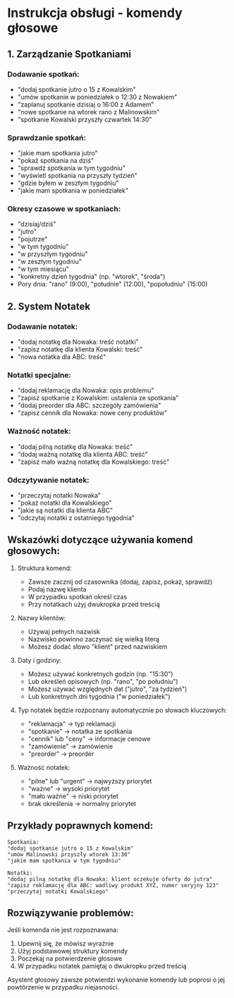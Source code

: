 # Instrukcja obsługi - komendy głosowe

## 1. Zarządzanie Spotkaniami

### Dodawanie spotkań:
- "dodaj spotkanie jutro o 15 z Kowalskim"
- "umów spotkanie w poniedziałek o 12:30 z Nowakiem"
- "zaplanuj spotkanie dzisiaj o 16:00 z Adamem"
- "nowe spotkanie na wtorek rano z Malinowskim"
- "spotkanie Kowalski przyszły czwartek 14:30"

### Sprawdzanie spotkań:
- "jakie mam spotkania jutro"
- "pokaż spotkania na dziś"
- "sprawdź spotkania w tym tygodniu"
- "wyświetl spotkania na przyszły tydzień"
- "gdzie byłem w zeszłym tygodniu"
- "jakie mam spotkania w poniedziałek"

### Okresy czasowe w spotkaniach:
- "dzisiaj/dziś"
- "jutro"
- "pojutrze"
- "w tym tygodniu"
- "w przyszłym tygodniu"
- "w zeszłym tygodniu"
- "w tym miesiącu"
- "konkretny dzień tygodnia" (np. "wtorek", "środa")
- Pory dnia: "rano" (9:00), "południe" (12:00), "popołudniu" (15:00)

## 2. System Notatek

### Dodawanie notatek:
- "dodaj notatkę dla Nowaka: treść notatki"
- "zapisz notatkę dla klienta Kowalski: treść"
- "nowa notatka dla ABC: treść"

### Notatki specjalne:
- "dodaj reklamację dla Nowaka: opis problemu"
- "zapisz spotkanie z Kowalskim: ustalenia ze spotkania"
- "dodaj preorder dla ABC: szczegóły zamówienia"
- "zapisz cennik dla Nowaka: nowe ceny produktów"

### Ważność notatek:
- "dodaj pilną notatkę dla Nowaka: treść"
- "dodaj ważną notatkę dla klienta ABC: treść"
- "zapisz mało ważną notatkę dla Kowalskiego: treść"

### Odczytywanie notatek:
- "przeczytaj notatki Nowaka"
- "pokaż notatki dla Kowalskiego"
- "jakie są notatki dla klienta ABC"
- "odczytaj notatki z ostatniego tygodnia"

## Wskazówki dotyczące używania komend głosowych:

1. Struktura komend:
   - Zawsze zacznij od czasownika (dodaj, zapisz, pokaż, sprawdź)
   - Podaj nazwę klienta
   - W przypadku spotkań określ czas
   - Przy notatkach użyj dwukropka przed treścią

2. Nazwy klientów:
   - Używaj pełnych nazwisk
   - Nazwisko powinno zaczynać się wielką literą
   - Możesz dodać słowo "klient" przed nazwiskiem

3. Daty i godziny:
   - Możesz używać konkretnych godzin (np. "15:30")
   - Lub określeń opisowych (np. "rano", "po południu")
   - Możesz używać względnych dat ("jutro", "za tydzień")
   - Lub konkretnych dni tygodnia ("w poniedziałek")

4. Typ notatek będzie rozpoznany automatycznie po słowach kluczowych:
   - "reklamacja" -> typ reklamacji
   - "spotkanie" -> notatka ze spotkania
   - "cennik" lub "ceny" -> informacje cenowe
   - "zamówienie" -> zamówienie
   - "preorder" -> preorder

5. Ważność notatek:
   - "pilne" lub "urgent" -> najwyższy priorytet
   - "ważne" -> wysoki priorytet
   - "mało ważne" -> niski priorytet
   - brak określenia -> normalny priorytet

## Przykłady poprawnych komend:

```
Spotkania:
"dodaj spotkanie jutro o 15 z Kowalskim"
"umów Malinowski przyszły wtorek 13:30"
"jakie mam spotkania w tym tygodniu"

Notatki:
"dodaj pilną notatkę dla Nowaka: klient oczekuje oferty do jutra"
"zapisz reklamację dla ABC: wadliwy produkt XYZ, numer seryjny 123"
"przeczytaj notatki Kowalskiego"
```

## Rozwiązywanie problemów:

Jeśli komenda nie jest rozpoznawana:
1. Upewnij się, że mówisz wyraźnie
2. Użyj podstawowej struktury komendy
3. Poczekaj na potwierdzenie głosowe
4. W przypadku notatek pamiętaj o dwukropku przed treścią

Asystent głosowy zawsze potwierdzi wykonanie komendy lub poprosi o jej powtórzenie w przypadku niejasności.